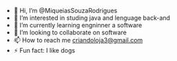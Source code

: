 - 👋 Hi, I’m @MiqueiasSouzaRodrigues
- 👀 I’m interested in studing java and lenguage back-and
- 🌱 I’m currently learning engninner a software 
- 💞️ I’m looking to collaborate on software 
- 📫 How to reach me criandoloja3@gmail.com
- ⚡ Fun fact:  I like dogs 

<!---
MiqueiasSouzaRodrigues/MiqueiasSouzaRodrigues is a ✨ special ✨ repository because its `README.md` (this file) appears on your GitHub profile.
You can click the Preview link to take a look at your changes.
--->
